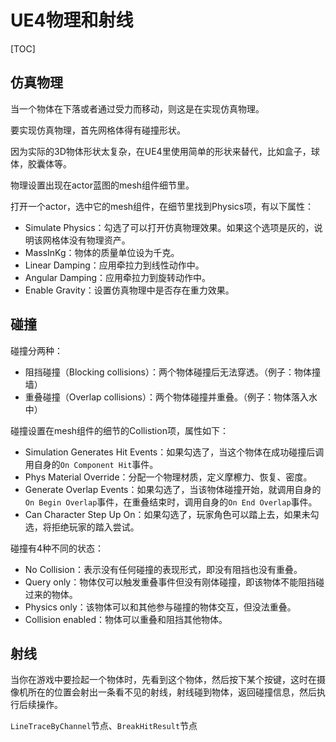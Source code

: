 # UE4物理和射线

[TOC]

## 仿真物理

当一个物体在下落或者通过受力而移动，则这是在实现仿真物理。

要实现仿真物理，首先网格体得有碰撞形状。

因为实际的3D物体形状太复杂，在UE4里使用简单的形状来替代，比如盒子，球体，胶囊体等。

物理设置出现在actor蓝图的mesh组件细节里。

打开一个actor，选中它的mesh组件，在细节里找到Physics项，有以下属性：

- Simulate Physics：勾选了可以打开仿真物理效果。如果这个选项是灰的，说明该网格体没有物理资产。
- MassInKg：物体的质量单位设为千克。
- Linear Damping：应用牵拉力到线性动作中。
- Angular Damping：应用牵拉力到旋转动作中。
- Enable Gravity：设置仿真物理中是否存在重力效果。

## 碰撞

碰撞分两种：

- 阻挡碰撞（Blocking collisions）：两个物体碰撞后无法穿透。（例子：物体撞墙）
- 重叠碰撞（Overlap collisions）：两个物体碰撞并重叠。（例子：物体落入水中）

碰撞设置在mesh组件的细节的Collistion项，属性如下：

- Simulation Generates Hit Events：如果勾选了，当这个物体在成功碰撞后调用自身的`On Component Hit`事件。
- Phys Material Override：分配一个物理材质，定义摩檫力、恢复、密度。
- Generate Overlap Events：如果勾选了，当该物体碰撞开始，就调用自身的`On Begin Overlap`事件，在重叠结束时，调用自身的`On End Overlap`事件。
- Can Character Step Up On：如果勾选了，玩家角色可以踏上去，如果未勾选，将拒绝玩家的踏入尝试。

碰撞有4种不同的状态：

- No Collision：表示没有任何碰撞的表现形式，即没有阻挡也没有重叠。
- Query only：物体仅可以触发重叠事件但没有刚体碰撞，即该物体不能阻挡碰过来的物体。
- Physics only：该物体可以和其他参与碰撞的物体交互，但没法重叠。
- Collision enabled：物体可以重叠和阻挡其他物体。

## 射线

当你在游戏中要捡起一个物体时，先看到这个物体，然后按下某个按键，这时在摄像机所在的位置会射出一条看不见的射线，射线碰到物体，返回碰撞信息，然后执行后续操作。

`LineTraceByChannel`节点、`BreakHitResult`节点